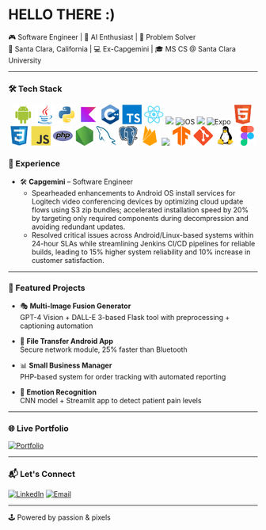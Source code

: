 # HELLO THERE :)

🎮 Software Engineer | 🔬 AI Enthusiast | 🧪 Problem Solver  
📍 Santa Clara, California | 💻 Ex-Capgemini | 🎓 MS CS @ Santa Clara University

---

### 🛠️ Tech Stack  
<p align="center">
  <img src="https://raw.githubusercontent.com/devicons/devicon/master/icons/android/android-original.svg" width="40" />
  <img src="https://raw.githubusercontent.com/devicons/devicon/master/icons/java/java-original.svg" width="40" />
  <img src="https://raw.githubusercontent.com/devicons/devicon/master/icons/python/python-original.svg" width="40" />
  <img src="https://raw.githubusercontent.com/devicons/devicon/master/icons/kotlin/kotlin-original.svg" width="40" />
  <img src="https://raw.githubusercontent.com/devicons/devicon/master/icons/cplusplus/cplusplus-original.svg" width="40" />
  <img src="https://raw.githubusercontent.com/devicons/devicon/master/icons/typescript/typescript-original.svg" width="40" />
  <img src="https://raw.githubusercontent.com/devicons/devicon/master/icons/react/react-original.svg" width="40" />
  <img src="https://cdn.jsdelivr.net/gh/devicons/devicon/icons/docker/docker-original.svg" width="40" />
  <img src="https://cdn.jsdelivr.net/gh/devicons/devicon/icons/apple/apple-original.svg" width="40" title="iOS" />
  <img src="https://cdn.jsdelivr.net/gh/devicons/devicon/icons/flutter/flutter-original.svg" width="40" />
  <img src="https://raw.githubusercontent.com/expo/expo/master/assets/logo-icon.png" width="40" title="Expo" />
  <img src="https://raw.githubusercontent.com/devicons/devicon/master/icons/html5/html5-original.svg" width="40" />
  <img src="https://raw.githubusercontent.com/devicons/devicon/master/icons/css3/css3-original.svg" width="40" />
  <img src="https://raw.githubusercontent.com/devicons/devicon/master/icons/javascript/javascript-original.svg" width="40" />
  <img src="https://raw.githubusercontent.com/devicons/devicon/master/icons/php/php-original.svg" width="40" />
  <img src="https://raw.githubusercontent.com/devicons/devicon/master/icons/nodejs/nodejs-original.svg" width="40" />
  <img src="https://raw.githubusercontent.com/devicons/devicon/master/icons/mysql/mysql-original.svg" width="40" />
  <img src="https://raw.githubusercontent.com/devicons/devicon/master/icons/postgresql/postgresql-original.svg" width="40" />
  <img src="https://raw.githubusercontent.com/devicons/devicon/master/icons/firebase/firebase-plain.svg" width="40" />
  <img src="https://upload.wikimedia.org/wikipedia/commons/9/93/Amazon_Web_Services_Logo.svg" width="40" />
  <img src="https://raw.githubusercontent.com/devicons/devicon/master/icons/tensorflow/tensorflow-original.svg" width="40" />
  <img src="https://raw.githubusercontent.com/devicons/devicon/master/icons/git/git-original.svg" width="40" />
  <img src="https://raw.githubusercontent.com/devicons/devicon/master/icons/linux/linux-original.svg" width="40" />
  <img src="https://raw.githubusercontent.com/devicons/devicon/master/icons/figma/figma-original.svg" width="40" />
</p>

### 💼 Experience
- 🛠️ **Capgemini** – Software Engineer  
  - Spearheaded enhancements to Android OS install services for Logitech video conferencing devices by optimizing
  cloud update flows using S3 zip bundles; accelerated installation speed by 20% by targeting only required
  components during decompression and avoiding redundant updates.
  - Resolved critical issues across Android/Linux-based systems within 24-hour SLAs while streamlining Jenkins CI/CD
  pipelines for reliable builds, leading to 15% higher system reliability and 10% increase in customer satisfaction.

---

### 🧠 Featured Projects
- 🎭 **Multi-Image Fusion Generator**  
  GPT-4 Vision + DALL-E 3-based Flask tool with preprocessing + captioning automation

- 📡 **File Transfer Android App**  
  Secure network module, 25% faster than Bluetooth

- 📊 **Small Business Manager**  
  PHP-based system for order tracking with automated reporting

- 🧠 **Emotion Recognition**  
  CNN model + Streamlit app to detect patient pain levels

---

### 🌐 Live Portfolio
[![Portfolio](https://img.shields.io/badge/Visit-My%20Portfolio-green?style=for-the-badge)](https://amarnathskaushik.com)

---

### 📬 Let's Connect

[![LinkedIn](https://img.shields.io/badge/LinkedIn-AmarnathKaushik-blue?style=for-the-badge&logo=linkedin)](https://www.linkedin.com/in/amarnathskaushik/)
[![Email](https://img.shields.io/badge/Email-amarnathskaushik@gmail.com-red?style=for-the-badge&logo=gmail)](mailto:amarnathskaushik@gmail.com)

---

🕹️ Powered by passion & pixels
